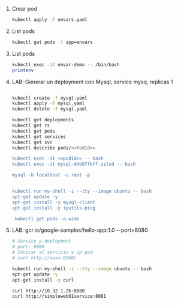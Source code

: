 

1. Crear pod
    ```bash
    kubectl apply -f envars.yaml
    ```

1. List pods
    ```bash
    kubectl get pods -l app=envars
    ```

1. List pods
    ```bash
    kubectl exec -it envar-demo -- /bin/bash
    printenv
    ```

1. LAB: Generar un deployment con Mysql, service mysq, replicas 1
    ```bash
    
    kubectl create -f mysql.yaml
    kubectl apply -f mysql.yaml
    kubectl delete -f mysql.yaml

    kubectl get deployments
    kubectl get rs
    kubectl get pods
    kubectl get services
    kubectl get svc
    kubectl describe pods/<<PodId>>
    
    kubectl exec -it <<podId>> -- bash
    kubectl exec -it mysql-d4d87fbff-zzlsd -- bash
    
    mysql -h localhost -u root -p
    

    kubectl run my-shell -i --tty --image ubuntu -- bash
    apt-get update -y
    apt-get install -y mysql-client
    apt-get install -y iputils-ping

     kubectl get pods -o wide
    ```


1. LAB: gcr.io/google-samples/hello-app:1.0 --port=8080
    ```bash
    # Service y deployment
    # port: 8080
    # Invocar al servicio y ip pod
    # curl http://xxxx:8080/

    kubectl run my-shell -i --tty --image ubuntu -- bash
    apt-get update -y
    apt-get install -y curl

    curl http://10.32.1.26:8080
    curl http://simpleweb01service:8081
    ```    